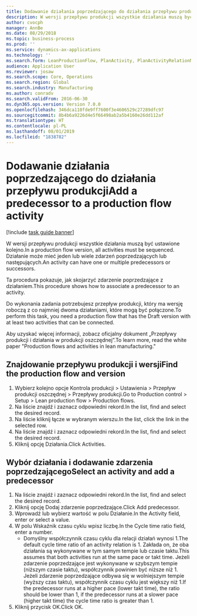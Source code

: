 ```yaml
---
title: Dodawanie działania poprzedzającego do działania przepływu produkcji
description: W wersji przepływu produkcji wszystkie działania muszą być ustawione kolejno.
author: cvocph
manager: AnnBe
ms.date: 08/29/2018
ms.topic: business-process
ms.prod: ''
ms.service: dynamics-ax-applications
ms.technology: ''
ms.search.form: LeanProductionFlow, PlanActivity, PlanActivityRelationNew, PlanActivityLookup
audience: Application User
ms.reviewer: josaw
ms.search.scope: Core, Operations
ms.search.region: Global
ms.search.industry: Manufacturing
ms.author: conradv
ms.search.validFrom: 2016-06-30
ms.dyn365.ops.version: Version 7.0.0
ms.openlocfilehash: 346dca110fde9ff7600f3e4606529c27289dfc97
ms.sourcegitcommit: 8b4b6a9226d4e5f66498ab2a5b4160e26dd112af
ms.translationtype: HT
ms.contentlocale: pl-PL
ms.lasthandoff: 08/01/2019
ms.locfileid: "1838782"
---
```

# <a name="add-a-predecessor-to-a-production-flow-activity"></a><span data-ttu-id="c1b7d-103">Dodawanie działania poprzedzającego do działania przepływu produkcji</span><span class="sxs-lookup"><span data-stu-id="c1b7d-103">Add a predecessor to a production flow activity</span></span>

[!include [task guide banner](../../includes/task-guide-banner.md)]

<span data-ttu-id="c1b7d-104">W wersji przepływu produkcji wszystkie działania muszą być ustawione kolejno.</span><span class="sxs-lookup"><span data-stu-id="c1b7d-104">In a production flow version, all activities must be sequenced.</span></span> <span data-ttu-id="c1b7d-105">Działanie może mieć jeden lub wiele zdarzeń poprzedzających lub następujących.</span><span class="sxs-lookup"><span data-stu-id="c1b7d-105">An activity can have one or multiple predecessors or successors.</span></span> 

<span data-ttu-id="c1b7d-106">Ta procedura pokazuje, jak skojarzyć zdarzenie poprzedzające z działaniem.</span><span class="sxs-lookup"><span data-stu-id="c1b7d-106">This procedure shows how to associate a predecessor to an activity.</span></span> 

<span data-ttu-id="c1b7d-107">Do wykonania zadania potrzebujesz przepływ produkcji, który ma wersję roboczą z co najmniej dwoma działaniami, które mogą być połączone.</span><span class="sxs-lookup"><span data-stu-id="c1b7d-107">To perform this task, you need a production flow that has the Draft version with at least two activities that can be connected.</span></span> 

<span data-ttu-id="c1b7d-108">Aby uzyskać więcej informacji, zobacz oficjalny dokument „Przepływy produkcji i działania w produkcji oszczędnej”.</span><span class="sxs-lookup"><span data-stu-id="c1b7d-108">To learn more, read the white paper "Production flows and activities in lean manufacturing."</span></span>


## <a name="find-the-production-flow-and-version"></a><span data-ttu-id="c1b7d-109">Znajdowanie przepływu produkcji i wersji</span><span class="sxs-lookup"><span data-stu-id="c1b7d-109">Find the production flow and version</span></span>
1. <span data-ttu-id="c1b7d-110">Wybierz kolejno opcje Kontrola produkcji > Ustawienia > Przepływ produkcji oszczędnej > Przepływy produkcji.</span><span class="sxs-lookup"><span data-stu-id="c1b7d-110">Go to Production control > Setup > Lean production flow > Production flows.</span></span>
2. <span data-ttu-id="c1b7d-111">Na liście znajdź i zaznacz odpowiedni rekord.</span><span class="sxs-lookup"><span data-stu-id="c1b7d-111">In the list, find and select the desired record.</span></span>
3. <span data-ttu-id="c1b7d-112">Na liście kliknij łącze w wybranym wierszu.</span><span class="sxs-lookup"><span data-stu-id="c1b7d-112">In the list, click the link in the selected row.</span></span>
4. <span data-ttu-id="c1b7d-113">Na liście znajdź i zaznacz odpowiedni rekord.</span><span class="sxs-lookup"><span data-stu-id="c1b7d-113">In the list, find and select the desired record.</span></span>
5. <span data-ttu-id="c1b7d-114">Kliknij opcję Działania.</span><span class="sxs-lookup"><span data-stu-id="c1b7d-114">Click Activities.</span></span>

## <a name="select-an-activity-and-add-a-predecessor"></a><span data-ttu-id="c1b7d-115">Wybór działania i dodawanie zdarzenia poprzedzającego</span><span class="sxs-lookup"><span data-stu-id="c1b7d-115">Select an activity and add a predecessor</span></span>
1. <span data-ttu-id="c1b7d-116">Na liście znajdź i zaznacz odpowiedni rekord.</span><span class="sxs-lookup"><span data-stu-id="c1b7d-116">In the list, find and select the desired record.</span></span>
2. <span data-ttu-id="c1b7d-117">Kliknij opcję Dodaj zdarzenie poprzedzające.</span><span class="sxs-lookup"><span data-stu-id="c1b7d-117">Click Add predecessor.</span></span>
3. <span data-ttu-id="c1b7d-118">Wprowadź lub wybierz wartość w polu Działanie.</span><span class="sxs-lookup"><span data-stu-id="c1b7d-118">In the Activity field, enter or select a value.</span></span>
4. <span data-ttu-id="c1b7d-119">W polu Wskaźnik czasu cyklu wpisz liczbę.</span><span class="sxs-lookup"><span data-stu-id="c1b7d-119">In the Cycle time ratio field, enter a number.</span></span>
    * <span data-ttu-id="c1b7d-120">Domyślny współczynnik czasu cyklu dla relacji działań wynosi 1.</span><span class="sxs-lookup"><span data-stu-id="c1b7d-120">The default cycle time ratio of an activity relation is 1.</span></span> <span data-ttu-id="c1b7d-121">Zakłada on, że oba działania są wykonywane w tym samym tempie lub czasie taktu.</span><span class="sxs-lookup"><span data-stu-id="c1b7d-121">This assumes that both activities run at the same pace or takt time.</span></span> <span data-ttu-id="c1b7d-122">Jeżeli zdarzenie poprzedzające jest wykonywane w szybszym tempie (niższym czasie taktu), współczynnik powinien być niższe niż 1. Jeżeli zdarzenie poprzedzające odbywa się w wolniejszym tempie (wyższy czas taktu), współczynnik czasu cyklu jest większy niż 1.</span><span class="sxs-lookup"><span data-stu-id="c1b7d-122">If the predecessor runs at a higher pace (lower takt time), the ratio should be lower than 1, if the predecessor runs at a slower pace (higher takt time) the cycle time ratio is greater than 1.</span></span>  
5. <span data-ttu-id="c1b7d-123">Kliknij przycisk OK.</span><span class="sxs-lookup"><span data-stu-id="c1b7d-123">Click OK.</span></span>


